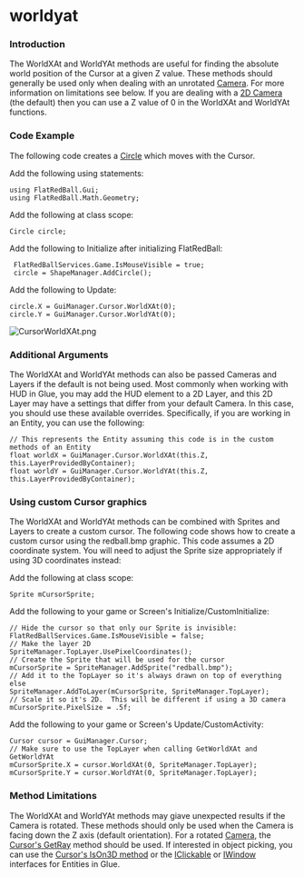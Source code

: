 # worldyat

### Introduction

The WorldXAt and WorldYAt methods are useful for finding the absolute world position of the Cursor at a given Z value. These methods should generally be used only when dealing with an unrotated [Camera](../../../../../frb/docs/index.php). For more information on limitations see below. If you are dealing with a [2D Camera](../../../../../frb/docs/index.php) (the default) then you can use a Z value of 0 in the WorldXAt and WorldYAt functions.

### Code Example

The following code creates a [Circle](../../../../../frb/docs/index.php) which moves with the Cursor.

Add the following using statements:

```
using FlatRedBall.Gui;
using FlatRedBall.Math.Geometry;
```

Add the following at class scope:

```
Circle circle;
```

Add the following to Initialize after initializing FlatRedBall:

```
 FlatRedBallServices.Game.IsMouseVisible = true;
 circle = ShapeManager.AddCircle();
```

Add the following to Update:

```
circle.X = GuiManager.Cursor.WorldXAt(0);
circle.Y = GuiManager.Cursor.WorldYAt(0);
```

![CursorWorldXAt.png](../../../../../media/migrated_media-CursorWorldXAt.png)

### Additional Arguments

The WorldXAt and WorldYAt methods can also be passed Cameras and Layers if the default is not being used. Most commonly when working with HUD in Glue, you may add the HUD element to a 2D Layer, and this 2D Layer may have a settings that differ from your default Camera. In this case, you should use these available overrides. Specifically, if you are working in an Entity, you can use the following:

```
// This represents the Entity assuming this code is in the custom methods of an Entity
float worldX = GuiManager.Cursor.WorldXAt(this.Z, this.LayerProvidedByContainer);
float worldY = GuiManager.Cursor.WorldYAt(this.Z, this.LayerProvidedByContainer);
```

### Using custom Cursor graphics

The WorldXAt and WorldYAt methods can be combined with Sprites and Layers to create a custom cursor. The following code shows how to create a custom cursor using the redball.bmp graphic. This code assumes a 2D coordinate system. You will need to adjust the Sprite size appropriately if using 3D coordinates instead:

Add the following at class scope:

```
Sprite mCursorSprite;
```

Add the following to your game or Screen's Initialize/CustomInitialize:

```
// Hide the cursor so that only our Sprite is invisible:
FlatRedBallServices.Game.IsMouseVisible = false;
// Make the layer 2D
SpriteManager.TopLayer.UsePixelCoordinates();
// Create the Sprite that will be used for the cursor
mCursorSprite = SpriteManager.AddSprite("redball.bmp");
// Add it to the TopLayer so it's always drawn on top of everything else
SpriteManager.AddToLayer(mCursorSprite, SpriteManager.TopLayer);
// Scale it so it's 2D.  This will be different if using a 3D camera
mCursorSprite.PixelSize = .5f;
```

Add the following to your game or Screen's Update/CustomActivity:

```
Cursor cursor = GuiManager.Cursor;
// Make sure to use the TopLayer when calling GetWorldXAt and GetWorldYAt
mCursorSprite.X = cursor.WorldXAt(0, SpriteManager.TopLayer);
mCursorSprite.Y = cursor.WorldYAt(0, SpriteManager.TopLayer);
```

### Method Limitations

The WorldXAt and WorldYAt methods may giave unexpected results if the Camera is rotated. These methods should only be used when the Camera is facing down the Z axis (default orientation). For a rotated [Camera](../../../../../frb/docs/index.php), the [Cursor's GetRay](../../../../../frb/docs/index.php) method should be used. If interested in object picking, you can use the [Cursor's IsOn3D method](../../../../../frb/docs/index.php) or the [IClickable](../../../../../frb/docs/index.php) or [IWindow](../../../../../frb/docs/index.php) interfaces for Entities in Glue.
